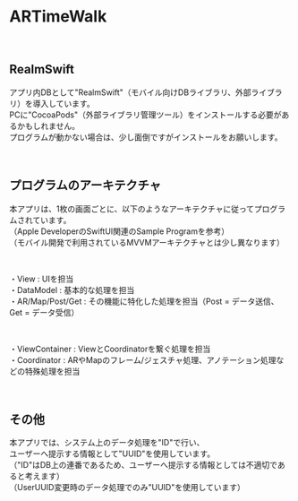# ARTimeWalk

<br>

## RealmSwift
アプリ内DBとして"RealmSwift"（モバイル向けDBライブラリ、外部ライブラリ）を導入しています。  
PCに"CocoaPods"（外部ライブラリ管理ツール）をインストールする必要があるかもしれません。  
プログラムが動かない場合は、少し面倒ですがインストールをお願いします。  

<br>

## プログラムのアーキテクチャ
本アプリは、1枚の画面ごとに、以下のようなアーキテクチャに従ってプログラムされています。  
（Apple DeveloperのSwiftUI関連のSample Programを参考）  
（モバイル開発で利用されているMVVMアーキテクチャとは少し異なります）  

<br>

・View             : UIを担当  
・DataModel        : 基本的な処理を担当  
・AR/Map/Post/Get  : その機能に特化した処理を担当（Post = データ送信、Get = データ受信）  

<br>

・ViewContainer    : ViewとCoordinatorを繋ぐ処理を担当  
・Coordinator      : ARやMapのフレーム/ジェスチャ処理、アノテーション処理などの特殊処理を担当  

<br>

## その他
本アプリでは、システム上のデータ処理を"ID"で行い、  
ユーザーへ提示する情報として"UUID"を使用しています。  
（"ID"はDB上の連番であるため、ユーザーへ提示する情報としては不適切であると考えます）  
（UserUUID変更時のデータ処理でのみ"UUID"を使用しています）
